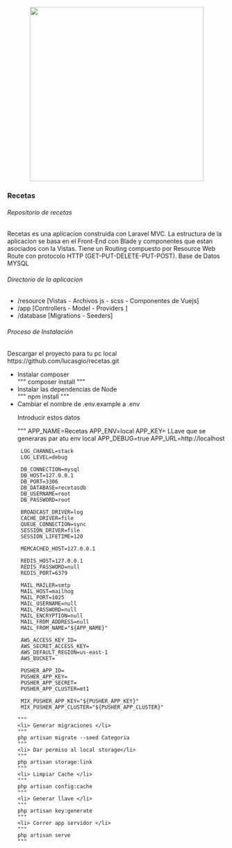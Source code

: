 <p align="center"><a href="https://laravel.com" target="_blank"><img src="https://raw.githubusercontent.com/laravel/art/master/logo-lockup/5%20SVG/2%20CMYK/1%20Full%20Color/laravel-logolockup-cmyk-red.svg" width="400"></a></p>

<h3>Recetas</h3>
<h6>Repositorio de recetas</h6>
<p>
  Recetas es una aplicacion construida con Laravel MVC. 
  La estructura de la aplicacion se basa en el Front-End con Blade y componentes que estan asociados con la Vistas.
  Tiene un Routing compuesto por Resource Web Route con protocolo HTTP (GET-PUT-DELETE-PUT-POST).
  Base de Datos MYSQL 
</p>

<h6>Directorio de la aplicacion</h6>
<ul>
    <li>/resource [Vistas - Archivos js - scss - Componentes de Vuejs]</li>
    <li>/app  [Controllers - Model - Providers ]</li>
    <li>/database [Migrations - Seeders]</li>
</ul>

<h6>Proceso de Instalación</h6>
<p>Descargar el proyecto para tu pc local https://github.com/lucasgio/recetas.git</p>
<ul>
    <li>Instalar composer </li>
    """
    composer install
    """
    <li>Instalar las dependencias de Node</li>
    """
    npm install
    """
    <li>Cambiar el nombre de .env.example a .env</li>
    <p>Introducir estos datos</p>
    """
     APP_NAME=Recetas
     APP_ENV=local
     APP_KEY= LLave que se generaras par atu env local
     APP_DEBUG=true
     APP_URL=http://localhost
     
     LOG_CHANNEL=stack
     LOG_LEVEL=debug
     
     DB_CONNECTION=mysql
     DB_HOST=127.0.0.1
     DB_PORT=3306
     DB_DATABASE=recetasdb
     DB_USERNAME=root 
     DB_PASSWORD=root
     
     BROADCAST_DRIVER=log
     CACHE_DRIVER=file
     QUEUE_CONNECTION=sync
     SESSION_DRIVER=file
     SESSION_LIFETIME=120
     
     MEMCACHED_HOST=127.0.0.1
     
     REDIS_HOST=127.0.0.1
     REDIS_PASSWORD=null
     REDIS_PORT=6379
     
     MAIL_MAILER=smtp
     MAIL_HOST=mailhog
     MAIL_PORT=1025
     MAIL_USERNAME=null
     MAIL_PASSWORD=null
     MAIL_ENCRYPTION=null
     MAIL_FROM_ADDRESS=null
     MAIL_FROM_NAME="${APP_NAME}"
     
     AWS_ACCESS_KEY_ID=
     AWS_SECRET_ACCESS_KEY=
     AWS_DEFAULT_REGION=us-east-1
     AWS_BUCKET=
     
     PUSHER_APP_ID=
     PUSHER_APP_KEY=
     PUSHER_APP_SECRET=
     PUSHER_APP_CLUSTER=mt1
     
     MIX_PUSHER_APP_KEY="${PUSHER_APP_KEY}"
     MIX_PUSHER_APP_CLUSTER="${PUSHER_APP_CLUSTER}"
     
    """ 
    <li> Generar migraciones </li>
    """
    php artisan migrate --seed Categoria
    """
    <li> Dar permiso al local storage</li>
    """
    php artisan storage:link 
    """
    <li> Limpiar Cache </li>
    """
    php artisan config:cache
    """
    <li> Generar llave </li>
    """
    php artisan key:generate
    """
    <li> Correr app servidor </li>
    """
    php artisan serve
    """
</ul>